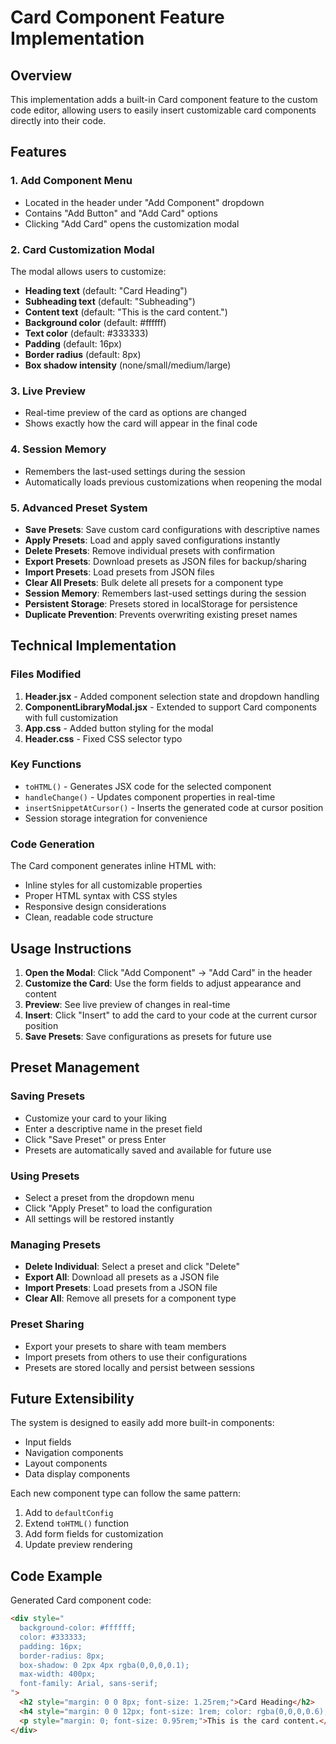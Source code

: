 # Card Component Feature Implementation

## Overview
This implementation adds a built-in Card component feature to the custom code editor, allowing users to easily insert customizable card components directly into their code.

## Features

### 1. Add Component Menu
- Located in the header under "Add Component" dropdown
- Contains "Add Button" and "Add Card" options
- Clicking "Add Card" opens the customization modal

### 2. Card Customization Modal
The modal allows users to customize:
- **Heading text** (default: "Card Heading")
- **Subheading text** (default: "Subheading") 
- **Content text** (default: "This is the card content.")
- **Background color** (default: #ffffff)
- **Text color** (default: #333333)
- **Padding** (default: 16px)
- **Border radius** (default: 8px)
- **Box shadow intensity** (none/small/medium/large)

### 3. Live Preview
- Real-time preview of the card as options are changed
- Shows exactly how the card will appear in the final code

### 4. Session Memory
- Remembers the last-used settings during the session
- Automatically loads previous customizations when reopening the modal

### 5. Advanced Preset System
- **Save Presets**: Save custom card configurations with descriptive names
- **Apply Presets**: Load and apply saved configurations instantly
- **Delete Presets**: Remove individual presets with confirmation
- **Export Presets**: Download presets as JSON files for backup/sharing
- **Import Presets**: Load presets from JSON files
- **Clear All Presets**: Bulk delete all presets for a component type
- **Session Memory**: Remembers last-used settings during the session
- **Persistent Storage**: Presets stored in localStorage for persistence
- **Duplicate Prevention**: Prevents overwriting existing preset names

## Technical Implementation

### Files Modified
1. **Header.jsx** - Added component selection state and dropdown handling
2. **ComponentLibraryModal.jsx** - Extended to support Card components with full customization
3. **App.css** - Added button styling for the modal
4. **Header.css** - Fixed CSS selector typo

### Key Functions
- `toHTML()` - Generates JSX code for the selected component
- `handleChange()` - Updates component properties in real-time
- `insertSnippetAtCursor()` - Inserts the generated code at cursor position
- Session storage integration for convenience

### Code Generation
The Card component generates inline HTML with:
- Inline styles for all customizable properties
- Proper HTML syntax with CSS styles
- Responsive design considerations
- Clean, readable code structure

## Usage Instructions

1. **Open the Modal**: Click "Add Component" → "Add Card" in the header
2. **Customize the Card**: Use the form fields to adjust appearance and content
3. **Preview**: See live preview of changes in real-time
4. **Insert**: Click "Insert" to add the card to your code at the current cursor position
5. **Save Presets**: Save configurations as presets for future use

## Preset Management

### Saving Presets
- Customize your card to your liking
- Enter a descriptive name in the preset field
- Click "Save Preset" or press Enter
- Presets are automatically saved and available for future use

### Using Presets
- Select a preset from the dropdown menu
- Click "Apply Preset" to load the configuration
- All settings will be restored instantly

### Managing Presets
- **Delete Individual**: Select a preset and click "Delete"
- **Export All**: Download all presets as a JSON file
- **Import Presets**: Load presets from a JSON file
- **Clear All**: Remove all presets for a component type

### Preset Sharing
- Export your presets to share with team members
- Import presets from others to use their configurations
- Presets are stored locally and persist between sessions

## Future Extensibility

The system is designed to easily add more built-in components:
- Input fields
- Navigation components
- Layout components
- Data display components

Each new component type can follow the same pattern:
1. Add to `defaultConfig`
2. Extend `toHTML()` function
3. Add form fields for customization
4. Update preview rendering

## Code Example

Generated Card component code:
```html
<div style="
  background-color: #ffffff;
  color: #333333;
  padding: 16px;
  border-radius: 8px;
  box-shadow: 0 2px 4px rgba(0,0,0,0.1);
  max-width: 400px;
  font-family: Arial, sans-serif;
">
  <h2 style="margin: 0 0 8px; font-size: 1.25rem;">Card Heading</h2>
  <h4 style="margin: 0 0 12px; font-size: 1rem; color: rgba(0,0,0,0.6);">Subheading</h4>
  <p style="margin: 0; font-size: 0.95rem;">This is the card content.</p>
</div>
```

